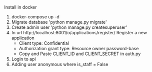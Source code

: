 Install in docker
1. docker-compose up -d
2. Migrate database 'python manage.py migrate'
3. Create admin user 'python manage.py createsuperuser'
4. In url http://localhost:8001/o/applications/register/
    Register a new application
    - Client type: Confidential
    - Authorization grant type: Resource owner password-base
    - Copy and Paste CLIENT_ID and CLIENT_SECRET in auth.py
5. Login to api
6. Adding user anonymous where is_staff = False